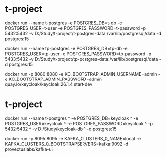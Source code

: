 # t-project
docker run --name t-postgres -e POSTGRES_DB=t-db -e POSTGRES_USER=t-user -e POSTGRES_PASSWORD=t-password -p 5432:5432 -v D:/Study/t-project/t-postgres-data:/var/lib/postgresql/data -d postgres:15


docker run --name tp-postgres -e POSTGRES_DB=tp-db -e POSTGRES_USER=tp-user -e POSTGRES_PASSWORD=tp-password -p 5433:5432 -v D:/Study/t-project/tp-postgres-data:/var/lib/postgresql/data -d postgres:15


docker run -p 8080:8080 -e KC_BOOTSTRAP_ADMIN_USERNAME=admin -e KC_BOOTSTRAP_ADMIN_PASSWORD=admin quay.io/keycloak/keycloak:26.1.4 start-dev

# t-project
docker run --name t-postgres ^
-e POSTGRES_DB=keycloak ^
-e POSTGRES_USER=keycloak ^
-e POSTGRES_PASSWORD=keycloak ^
-p 5432:5432 ^
-v D:/Study/keycloak-db ^
-d postgres:15

docker run -p 8095:8095 -e KAFKA_CLUSTERS_0_NAME=local -e KAFKA_CLUSTERS_0_BOOTSTRAPSERVERS=kafka:9092 -d provectuslabs/kafka-ui
